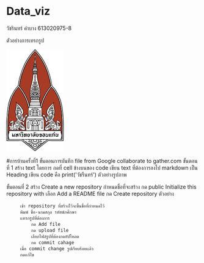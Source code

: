 # Data_viz

วัชรินทร์ คำบาง 613020975-8


ตัวอย่างการเทรกรูป

![README](unnamed.png)

#การบ้านครั้งที่1
ขั้นตอนการบันทึก file from Google collaborate to gather.com
ขั้นตอนที่ 1 
         สร้าง text โดยการ กดที่ cell ข้างบนของ code
         เขียน text ที่ต้องการลงไป
         markdown เป็น Heading
         เขียน code คือ print('วัชรืนทร์')
         ตัวอย่างรูปภาพ
         
         
         
ขั้นตอนที่ 2
         สร้าง Create a new repository
         กำหนดชื่อที่จะสร้าง
         กด public 
         Initialize this repository with เลือก Add a README file
         กด Create repository
         ตัวอย่าง
         
         
         
         
         
         
         
         เข้า repository ที่สร้างไว้จะขึ้นชื่อที่กำหนดไว้
         พิมพ์ ชื่อ-นามสกุล รหัสนักศึกษา
         เเทรกรูปที่ต้องการ
             กด Add file 
             กด upload file
             เลือกไฟล์รูปที่ต้องกดอัปโหลด 
             กด commit cahage
         เมื่อ commit change รูปเรียบร้อยเเล้ว
         กดเเก้ไข 
         
